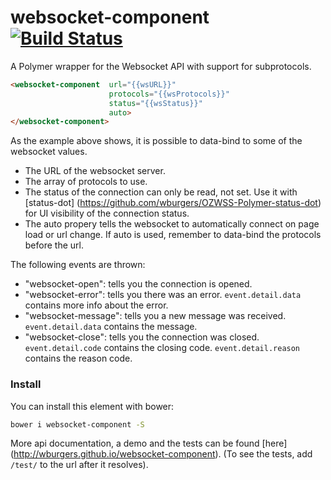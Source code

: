 # websocket-component [![Build Status](https://travis-ci.org/wburgers/websocket-component.svg?branch=master)](https://travis-ci.org/wburgers/websocket-component)

A Polymer wrapper for the Websocket API with support for subprotocols.

```html
<websocket-component  url="{{wsURL}}"
                      protocols="{{wsProtocols}}"
                      status="{{wsStatus}}"
                      auto>
</websocket-component>
```

As the example above shows, it is possible to data-bind to some of the websocket values.
- The URL of the websocket server.
- The array of protocols to use.
- The status of the connection can only be read, not set. Use it with [status-dot] (https://github.com/wburgers/OZWSS-Polymer-status-dot) for UI visibility of the connection status.
- The auto propery tells the websocket to automatically connect on page load or url change. If auto is used, remember to data-bind the protocols before the url.
 
The following events are thrown:
- "websocket-open": tells you the connection is opened.
- "websocket-error": tells you there was an error. `event.detail.data` contains more info about the error.
- "websocket-message": tells you a new message was received. `event.detail.data` contains the message.
- "websocket-close": tells you the connection was closed. `event.detail.code` contains the closing code. `event.detail.reason` contains the reason code.

### Install
You can install this element with bower:
```bash
bower i websocket-component -S
```

More api documentation, a demo and the tests can be found [here] (http://wburgers.github.io/websocket-component).
(To see the tests, add `/test/` to the url after it resolves).
